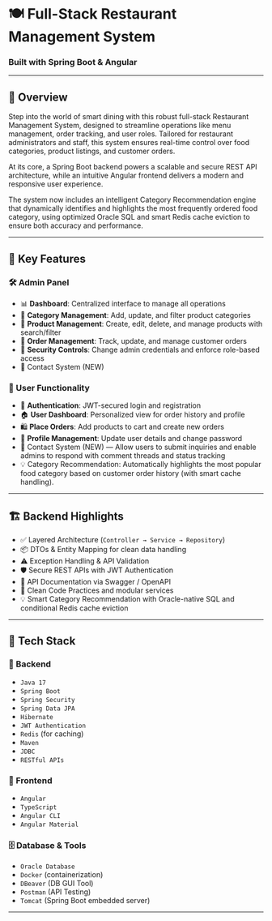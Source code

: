 
# 🍽️ Full-Stack Restaurant Management System  
### Built with **Spring Boot** & **Angular**

---

## 📖 Overview  
Step into the world of smart dining with this robust full-stack Restaurant Management System, designed to streamline operations like menu management, order tracking, and user roles.
Tailored for restaurant administrators and staff, this system ensures real-time control over food categories, product listings, and customer orders.

At its core, a Spring Boot backend powers a scalable and secure REST API architecture, while an intuitive Angular frontend delivers a modern and responsive user experience.

The system now includes an intelligent Category Recommendation engine that dynamically identifies and highlights the most frequently ordered food category, using optimized Oracle SQL and smart Redis cache eviction to ensure both accuracy and performance.

---

## 🔑 Key Features

### 🛠️ Admin Panel
- 📊 **Dashboard**: Centralized interface to manage all operations  
- 🍱 **Category Management**: Add, update, and filter product categories  
- 🍔 **Product Management**: Create, edit, delete, and manage products with search/filter  
- 🧾 **Order Management**: Track, update, and manage customer orders  
- 🔐 **Security Controls**: Change admin credentials and enforce role-based access
- 📨 Contact System (NEW)

### 🙋 User Functionality
- 🔑 **Authentication**: JWT-secured login and registration  
- 🏠 **User Dashboard**: Personalized view for order history and profile  
- 🛍️ **Place Orders**: Add products to cart and create new orders  
- 📝 **Profile Management**: Update user details and change password
- 📨 Contact System (NEW)  — Allow users to submit inquiries and enable admins to respond with comment threads and status tracking
- 💡 Category Recommendation: Automatically highlights the most popular food category based on customer order history (with smart cache handling).
---

## 🏗️ Backend Highlights
- ✅ Layered Architecture (`Controller → Service → Repository`)  
- 📦 DTOs & Entity Mapping for clean data handling  
- ⚠️ Exception Handling & API Validation  
- 🛡️ Secure REST APIs with JWT Authentication  
- 📘 API Documentation via Swagger / OpenAPI  
- 🧹 Clean Code Practices and modular services
- 💡 Smart Category Recommendation with Oracle-native SQL and conditional Redis cache eviction

---

## 🧰 Tech Stack

### 🔧 Backend
- `Java 17`
- `Spring Boot`
- `Spring Security`
- `Spring Data JPA`
- `Hibernate`
- `JWT Authentication`
- `Redis` (for caching)
- `Maven`
- `JDBC`
- `RESTful APIs`

### 🎨 Frontend
- `Angular`
- `TypeScript`
- `Angular CLI`
- `Angular Material`

### 🗄️ Database & Tools
- `Oracle Database`
- `Docker` (containerization)
- `DBeaver` (DB GUI Tool)
- `Postman` (API Testing)
- `Tomcat` (Spring Boot embedded server)

---
